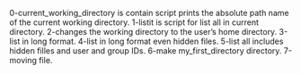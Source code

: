 0-current_working_directory is contain script  prints the absolute path name of the current working directory.
1-listit is script for list all in current directory.
2-changes the working directory to the user’s home directory.
3-list in long format.
4-list in long format even hidden files.
5-list all includes hidden filles and user and group IDs.
6-make my_first_directory directory.
7-moving file.
